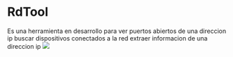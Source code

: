 # RdTool
Es una herramienta en desarrollo para 
ver puertos abiertos de una direccion ip
buscar dispositivos conectados a la red
extraer informacion de una direccion ip
<img src="https://i.gifer.com/9TLY.mp4">
